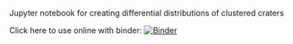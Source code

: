 Jupyter notebook for creating differential distributions of clustered craters

Click here to use online with binder: [![Binder](https://mybinder.org/badge_logo.svg)](https://mybinder.org/v2/gh/es1208/Cluster_crater_plots/HEAD)
